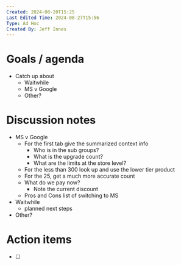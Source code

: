 ```yaml
---
Created: 2024-08-20T15:25
Last Edited Time: 2024-08-27T15:56
Type: Ad Hoc
Created By: Jeff Innes
---
```

# Goals / agenda

- Catch up about
    - Waitwhile
    - MS v Google
    - Other?

# Discussion notes

- MS v Google
    - For the first tab give the summarized context info
        - Who is in the sub groups?
        - What is the upgrade count?
        - What are the limits at the store level?
    - For the less than 300 look up and use the lower tier product
    - For the 25, get a much more accurate count
    - What do we pay now?
        - Note the current discount
    - Pros and Cons list of switching to MS
- Waitwhile
    - planned next steps
- Other?

  

# Action items

- [ ]